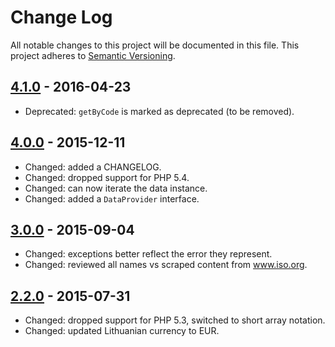 # Change Log

All notable changes to this project will be documented in this file.
This project adheres to [Semantic Versioning](http://semver.org/).

## [4.1.0] - 2016-04-23

* Deprecated: `getByCode` is marked as deprecated (to be removed).

## [4.0.0] - 2015-12-11

* Changed: added a CHANGELOG.
* Changed: dropped support for PHP 5.4.
* Changed: can now iterate the data instance.
* Changed: added a `DataProvider` interface.

## [3.0.0] - 2015-09-04

* Changed: exceptions better reflect the error they represent.
* Changed: reviewed all names vs scraped content from www.iso.org.

## [2.2.0] - 2015-07-31

* Changed: dropped support for PHP 5.3, switched to short array notation.
* Changed: updated Lithuanian currency to EUR.

[4.1.0]: https://github.com/alcohol/iso3166/compare/4.0.0...4.1.0
[4.0.0]: https://github.com/alcohol/iso3166/compare/3.0.0...4.0.0
[3.0.0]: https://github.com/alcohol/iso3166/compare/2.2.0...3.0.0
[2.2.0]: https://github.com/alcohol/iso3166/compare/2.1.3...2.2.0
